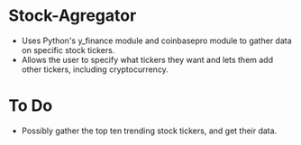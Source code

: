 # Stock-Agregator
- Uses Python's y_finance module and coinbasepro module to gather data on specific stock tickers.
- Allows the user to specify what tickers they want and lets them add other tickers, including cryptocurrency.

# To Do
- Possibly gather the top ten trending stock tickers, and get their data.
